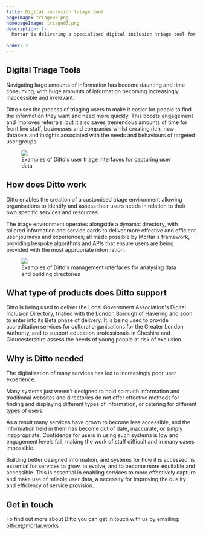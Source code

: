 ```yaml
---
title: Digital inclusion triage tool
pageImage: triage03.png
homepageImage: triage03.png
description: |-
  Mortar is delivering a specialised digital inclusion triage tool for local authorities and place based partnerships. The triage tool assesses user needs and utilises Mortar's Global API System to deliver digital inclusion signposting, campaigns, and service provider networks across the UK.
 
order: 2
---
```


Digital Triage Tools
---------------------------------------------------------------------------------------------------------------------------------
Navigating large amounts of information has become daunting and time consuming, with huge amounts of information becoming increasingly inaccessible and irrelevant.   

Ditto uses the process of triaging users to make it easier for people to find the information they want and need more quickly. This boosts engagement and improves referrals, but it also saves tremendous amounts of time for front line staff, businesses and companies whilst creating rich, new datasets and insights associated with the needs and behaviours of targeted user groups. 

<figure>
  <img src="{{ '/static/images/use-cases/ditto_01.jpg' | url }}" />
  <figcaption>
   Examples of Ditto's user triage interfaces for capturing user data
  </figcaption>
</figure>

How does Ditto work
---------------------------------------------------------------------------------------------------------------------------------
Ditto enables the creation of a customised triage environment allowing organisations to identify and assess their users needs in relation to their own specific services and resources. 

The triage environment operates alongside a dynamic directory, with tailored information and service cards to deliver more effective and efficient user journeys and experiences; all made possible by Mortar's framework, providing bespoke algorithms and APIs that ensure users are being provided with the most appropriate information. 

<figure>
  <img src="{{ '/static/images/use-cases/ditto_02.jpg' | url }}" />
  <figcaption>
   Examples of Ditto's management interfaces for analysing data and building directories
  </figcaption>
</figure>

What type of products does Ditto support
---------------------------------------------------------------------------------------------------------------------------------
Ditto is being used to deliver the Local Government Association's Digital Inclusion Directory, trialled with the London Borough of Havering and soon to enter into its Beta phase of delivery. It is being used to provide accreditation services for cultural organisations for the Greater London Authority, and to support education professionals in Cheshire and Gloucestershire assess the needs of young people at risk of exclusion. 

Why is Ditto needed
---------------------------------------------------------------------------------------------------------------------------------

The digitalisation of many services has led to increasingly poor user experience. 

Many systems just weren't designed to hold so much information and traditional websites and directories do not offer effective methods for finding and displaying different types of information, or catering for different types of users. 

As a result many services have grown to become less accessible, and the information held in them has become out of date, inaccurate, or simply inappropriate. Confidence for users in using such systems is low and engagement levels fall, making the work of staff difficult and in many cases impossible. 

Building better designed information, and systems for how it is accessed, is essential for services to grow, to evolve, and to become more equitable and accessible. This is essential in enabling services to more effectively capture and make use of reliable user data, a necessity for improving the quality and efficiency of service provision.

Get in touch
---------------------------------------------------------------------------------------------------------------------------------
To find out more about Ditto you can get in touch with us by emailing: office@mortar.works
